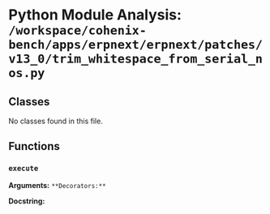 # Python Module Analysis: `/workspace/cohenix-bench/apps/erpnext/erpnext/patches/v13_0/trim_whitespace_from_serial_nos.py`

## Classes

No classes found in this file.


## Functions

### `execute`
**Arguments:** ``
**Decorators:** ``

**Docstring:**
```

```

